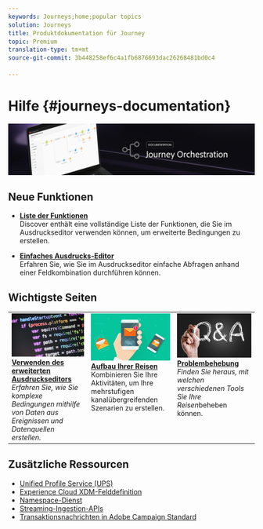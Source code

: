 ```yaml
---
keywords: Journeys;home;popular topics
solution: Journeys
title: Produktdokumentation für Journey
topic: Premium
translation-type: tm+mt
source-git-commit: 3b448258ef6c4a1fb6876693dac26268481bd0c4

---
```



# Hilfe {#journeys-documentation}

![](using/assets/bannerjourney.png)

## Neue Funktionen

* **[Liste der Funktionen](using/expression/functions.md)**<br/>Discover enthält eine vollständige Liste der Funktionen, die Sie im Ausdruckseditor verwenden können, um erweiterte Bedingungen zu erstellen.

* **[Einfaches Ausdrucks-Editor](using/building-journeys/about-orchestration-activities.md)**<br/>Erfahren Sie, wie Sie im Ausdruckseditor einfache Abfragen anhand einer Feldkombination durchführen können.

## Wichtigste Seiten

<table>
<tr>
  <td valign="top">
    <a href="using/expression/expressionadvanced.md">
      <img alt="Bedingungen" src="using/assets/do-not-localize/dev.png"/>
    </a>
    <div>
    <a href="using/expression/expressionadvanced.md"><strong>Verwenden des erweiterten Ausdruckseditors</strong></a>
    </div>
    <em>Erfahren Sie, wie Sie komplexe Bedingungen mithilfe von Daten aus Ereignissen und Datenquellen erstellen. </em>
    <br>
  </td>
  <td valign="top">
    <a href="using/building-journeys/journey.md">
      <img alt="build" src="using/assets/do-not-localize/design.png"/>
    </a>
    <div>
    <a href="using/building-journeys/journey.md"><strong>Aufbau Ihrer Reisen</strong></a>
    </div>
    <em></em>Kombinieren Sie Ihre Aktivitäten, um Ihre mehrstufigen kanalübergreifenden Szenarien zu erstellen.
    <br>
  </td>
  <td valign="top">
        <a href="using/about/troubleshooting.md">
       <img alt="Entwickler" src="using/assets/do-not-localize/FAQ.png" />
       </a>
    <div>
    <a href="using/about/troubleshooting.md"><strong>Problembehebung</strong></a>
    </div>
     <em>Finden Sie heraus, mit welchen verschiedenen Tools Sie Ihre Reisen</em>beheben können. <br>
  </td>
</tr>
</table>

## Zusätzliche Ressourcen

* [Unified Profile Service (UPS)](https://www.adobe.io/apis/cloudplatform/dataservices/profile-identity-segmentation/profile-identity-segmentation-services.html#!api-specification/markdown/narrative/technical_overview/unified_profile_architectural_overview/unified_profile_architectural_overview.md)
* [Experience Cloud XDM-Felddefinition](https://www.adobe.io/apis/cloudplatform/dataservices/xdm.html)
* [Namespace-Dienst](https://www.adobe.io/apis/cloudplatform/dataservices/profile-identity-segmentation/profile-identity-segmentation-services.html#!api-specification/markdown/narrative/technical_overview/identity_namespace_overview/identity_namespace_overview.md)
* [Streaming-Ingestion-APIs](https://www.adobe.io/apis/cloudplatform/dataservices/data-ingestion/data-ingestion-services.html#!api-specification/markdown/narrative/technical_overview/streaming_ingest/getting_started_with_platform_streaming_ingestion.md)
* [Transaktionsnachrichten in Adobe Campaign Standard](https://docs.adobe.com/content/help/en/campaign-standard/using/communication-channels/transactional-messaging/about-transactional-messaging.html)
